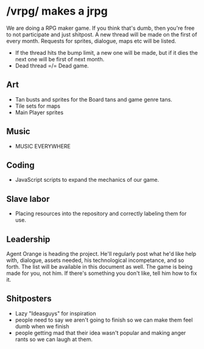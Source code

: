 # /vrpg/ makes a jrpg

We are doing a RPG maker game. If you think that's dumb, then you're free to not participate and just shitpost.
A new thread will be made on the first of every month. Requests for sprites, dialogue, maps etc will be listed.

- If the thread hits the bump limit, a new one will be made, but if it dies the next one will be first of next month.
- Dead thread =/= Dead game. 

## Art
- Tan busts and sprites for the Board tans and game genre tans.
- Tile sets for maps
- Main Player sprites

## Music
- MUSIC EVERYWHERE

## Coding
- JavaScript scripts to expand the mechanics of our game.

## Slave labor
- Placing resources into the repository and correctly labeling them for use.

## Leadership
Agent Orange is heading the project. 
He'll regularly post what he'd like help with, dialogue, assets needed, his technological incompetance, and so forth. 
The list will be available in this document as well.
The game is being made for you, not him. If there's something you don't like, tell him how to fix it.

## Shitposters
- Lazy "Ideasguys" for inspiration
- people need to say we aren't going to finish so we can make them feel dumb when we finish
- people getting mad that their idea wasn't popular and making anger rants so we can laugh at them.

